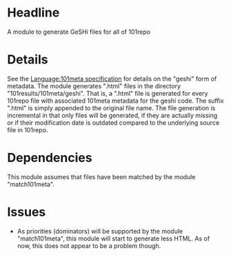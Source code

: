 # Headline

A module to generate GeSHi files for all of 101repo

# Details

See the [Language:101meta specification](http://101companies.org/index.php/Language:101meta) for details on the "geshi" form of metadata. The module generates ".html" files in the directory "101results/101meta/geshi". That is, a ".html" file is generated for every 101repo file with associated 101meta metadata for the geshi code. The suffix ".html" is simply appended to the original file name. The file generation is incremental in that only files will be generated, if they are actually missing or if their modification date is outdated compared to the underlying source file in 101repo.

# Dependencies

This module assumes that files have been matched by the module "match101meta".

# Issues 

* As priorities (dominators) will be supported by the module "match101meta", this module will start to generate less HTML. As of now, this does not appear to be a problem though.
